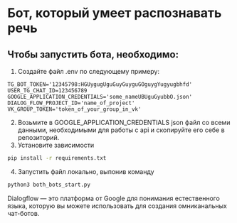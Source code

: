 # Бот, который умеет распознавать речь

## Чтобы запустить бота, необходимо:

1. Создайте файл .env по следующему примеру:
```
TG_BOT_TOKEN='12345798:HGUygugUguGuyGuyguGOguygYugyugbhfd'
USER_TG_CHAT_ID=123456789
GOOGLE_APPLICATION_CREDENTIALS='some_nameUBUguGyubbO.json'
DIALOG_FLOW_PROJECT_ID='name_of_project'
VK_GROUP_TOKEN='token_of_your_group_in_vk'
```
2. Возьмите в GOOGLE_APPLICATION_CREDENTIALS json файл со всеми данными, необходимыми для работы с api и скопируйте его себе в репозиторий.
3. Установите зависимости
```sh
pip install -r requirements.txt
```
4. Запустить файл локально, выпонив команду
```sh
python3 both_bots_start.py
```

Dialogflow — это платформа от Google для понимания естественного языка, которую вы можете использовать для создания омниканальных чат-ботов.
